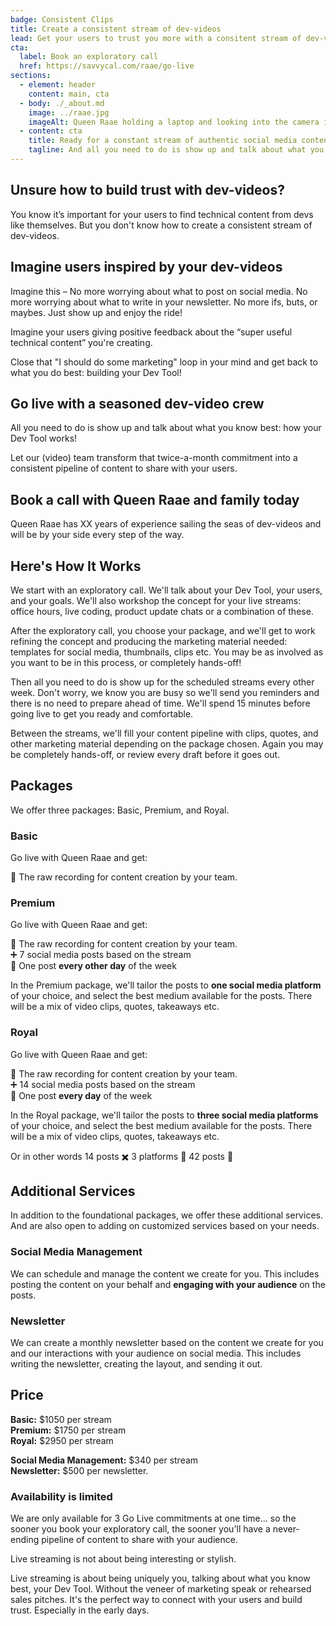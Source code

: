 ```yaml
---
badge: Consistent Clips
title: Create a consistent stream of dev-videos
lead: Get your users to trust you more with a consitent stream of dev-video clips
cta:
  label: Book an exploratory call
  href: https://savvycal.com/raae/go-live
sections:
  - element: header
    content: main, cta
  - body: ./_about.md
    image: ../raae.jpg
    imageAlt: Queen Raae holding a laptop and looking into the camera in her signature green dress.
  - content: cta
    title: Ready for a constant stream of authentic social media content?
    tagline: And all you need to do is show up and talk about what you know best!
---
```




## Unsure how to build trust with dev-videos?

You know it’s important for your users to find technical content from devs like themselves. But you don't know how to create a consistent stream of dev-videos.

## Imagine users inspired by your dev-videos

Imagine this – No more worrying about what to post on social media. No more worrying about what to write in your newsletter. No more ifs, buts, or maybes. Just show up and enjoy the ride!

Imagine your users giving positive feedback about the “super useful technical content” you're creating.

Close that "I should do some marketing" loop in your mind and get back to what you do best: building your Dev Tool!

## Go live with a seasoned dev-video crew

All you need to do is show up and talk about what you know best: how your Dev Tool works!

Let our (video) team transform that twice-a-month commitment into a consistent pipeline of content to share with your users.


## Book a call with Queen Raae and family today

Queen Raae has XX years of experience sailing the seas of dev-videos and will be by your side every step of the way.

## Here's How It Works

We start with an exploratory call. We'll talk about your Dev Tool, your users, and your goals. We'll also workshop the concept for your live streams: office hours, live coding, product update chats or a combination of these.

After the exploratory call, you choose your package, and we'll get to work refining the concept and producing the marketing material needed: templates for social media, thumbnails, clips etc. You may be as involved as you want to be in this process, or completely hands-off!

Then all you need to do is show up for the scheduled streams every other week. Don't worry, we know you are busy so we'll send you reminders and there is no need to prepare ahead of time. We'll spend 15 minutes before going live to get you ready and comfortable.

Between the streams, we'll fill your content pipeline with clips, quotes, and other marketing material depending on the package chosen. Again you may be completely hands-off, or review every draft before it goes out.

## Packages

We offer three packages: Basic, Premium, and Royal.

### Basic

Go live with Queen Raae and get:

🔴 The raw recording for content creation by your team.

### Premium

Go live with Queen Raae and get:

🔴 The raw recording for content creation by your team.\
➕ 7 social media posts based on the stream\
🟰 One post **every other day** of the week

In the Premium package, we'll tailor the posts to **one social media platform** of your choice, and select the best medium available for the posts. There will be a mix of video clips, quotes, takeaways etc.

### Royal

Go live with Queen Raae and get:

🔴 The raw recording for content creation by your team.\
➕ 14 social media posts based on the stream\
🟰 One post **every day** of the week

In the Royal package, we'll tailor the posts to **three social media platforms** of your choice, and select the best medium available for the posts. There will be a mix of video clips, quotes, takeaways etc.

Or in other words 14 posts ✖️ 3 platforms 🟰 42 posts 🤯

## Additional Services

In addition to the foundational packages, we offer these additional services. And are also open to adding on customized services based on your needs.

### Social Media Management

We can schedule and manage the content we create for you. This includes posting the content on your behalf and **engaging with your audience** on the posts.

### Newsletter

We can create a monthly newsletter based on the content we create for you and our interactions with your audience on social media. This includes writing the newsletter, creating the layout, and sending it out.

## Price

**Basic:** $1050 per stream\
**Premium:** $1750 per stream\
**Royal:** $2950 per stream

**Social Media Management:** $340 per stream\
**Newsletter:** $500 per newsletter.

### Availability is limited

We are only available for 3 Go Live commitments at one time... so the sooner you book your exploratory call, the sooner you'll have a never-ending pipeline of content to share with your audience.


Live streaming is not about being interesting or stylish.

Live streaming is about being uniquely you, talking about what you know best, your Dev Tool. Without the veneer of marketing speak or rehearsed sales pitches. It's the perfect way to connect with your users and build trust. Especially in the early days.



